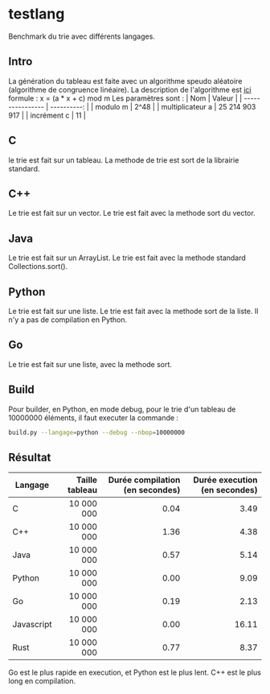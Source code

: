 # testlang

Benchmark du trie avec différents langages.

## Intro
La génération du tableau est faite avec un algorithme speudo aléatoire (algorithme de congruence linéaire).
La description de l'algorithme est [ici](https://en.wikipedia.org/wiki/Linear_congruential_generator)
formule : x = (a * x + c) mod m
Les paramètres sont :
| Nom              | Valeur      |
| ---------------- | ----------: |
| modulo m         | 2^48        |
| multiplicateur a | 25 214 903 917 |
| incrément c      | 11          |

## C
le trie est fait sur un tableau.
La methode de trie est sort de la librairie standard.

## C++
Le trie est fait sur un vector.
Le trie est fait avec la methode sort du vector.

## Java
Le trie est fait sur un ArrayList.
Le trie est fait avec la methode standard Collections.sort().

## Python
Le trie est fait sur une liste.
Le trie est fait avec la methode sort de la liste.
Il n'y a pas de compilation en Python.

## Go
Le trie est fait sur une liste, avec la methode sort.

## Build
Pour builder, en Python, en mode debug, pour le trie d'un tableau de 10000000 éléments, il faut executer la commande :
```bash
build.py --langage=python --debug --nbop=10000000
```

## Résultat

| Langage     | Taille tableau   | Durée compilation (en secondes) | Durée execution (en secondes) |
| ----------- | ---------------: | ------------------------------: | ----------------------------: |
| C           | 10 000 000       | 0.04                            | 3.49                          |
| C++         | 10 000 000       | 1.36                            | 4.38                          |
| Java        | 10 000 000       | 0.57                            | 5.14                          |
| Python      | 10 000 000       | 0.00                            | 9.09                          |
| Go          | 10 000 000       | 0.19                            | 2.13                          |
| Javascript  | 10 000 000       | 0.00                            | 16.11                         |
| Rust        | 10 000 000       | 0.77                            | 8.37                          |

Go est le plus rapide en execution, et Python est le plus lent.
C++ est le plus long en compilation.

